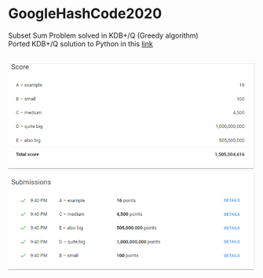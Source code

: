 # GoogleHashCode2020
Subset Sum Problem solved in KDB+/Q (Greedy algorithm)<br>
Ported KDB+/Q solution to Python in this [link](solution/sln.py)<br><br>

![Image description](https://github.com/rodionlim/GoogleHashCode2020/blob/master/src/scores.PNG)
